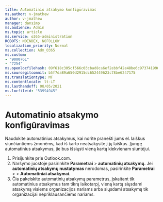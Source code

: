 ```yaml
---
title: Automatinio atsakymo konfigūravimas
ms.author: v-jmathew
author: v-jmathew
manager: dansimp
ms.audience: Admin
ms.topic: article
ms.service: o365-administration
ROBOTS: NOINDEX, NOFOLLOW
localization_priority: Normal
ms.collection: Adm_O365
ms.custom:
- "9000761"
- "7254"
ms.openlocfilehash: 09f618c305cf566c03cbad8ca6ef2ebbf42e48be6c97374199654005698053df
ms.sourcegitcommit: b5f7da89a650d2915dc652449623c78be6247175
ms.translationtype: MT
ms.contentlocale: lt-LT
ms.lasthandoff: 08/05/2021
ms.locfileid: "53994945"
---
```

# <a name="set-up-an-automatic-reply"></a>Automatinio atsakymo konfigūravimas

Naudokite automatinius atsakymus, kai norite pranešti jums el. laiškus siunčiantiems žmonėms, kad iš karto neatsakysite į jų laiškus. Įjungę automatinius atsakymus, jie bus išsiųsti vieną kartą kiekvienam siuntėjui.

1. Prisijunkite prie Outlook.com.
2. Naršymo juostoje pasirinkite **Parametrai**  >  **automatinių atsakymų.** Jei **automatinių atsakymų nustatymas** nerodomas, pasirinkite **Parametrai**  >    >  **Automatiniai atsakymai**.
3. Čia pakeiskite automatinių atsakymų parametrus, įskaitant tik automatinius atsakymus tam tikrą laikotarpį, vieną kartą siųsdami atsakymą visiems organizacijos nariams arba siųsdami atsakymą tik organizacijai nepriklausančiems nariams.
